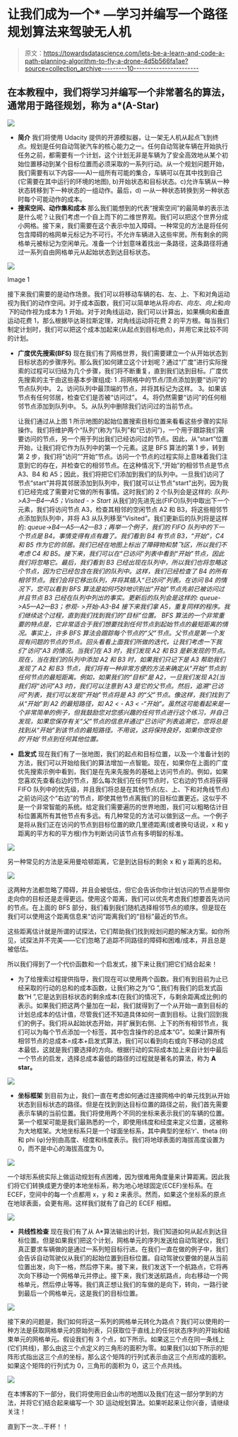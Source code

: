 # 让我们成为一个* —学习并编写一个路径规划算法来驾驶无人机

> 原文：<https://towardsdatascience.com/lets-be-a-learn-and-code-a-path-planning-algorithm-to-fly-a-drone-4d5b566fa1ae?source=collection_archive---------10----------------------->

## 在本教程中，我们将学习并编写一个非常著名的算法，通常用于路径规划，称为 a*(A-Star)

![](img/3646c4c96d0ed1dd37656eec03c9c1a2.png)

*   **简介**
    我们将使用 Udacity 提供的开源模拟器，让一架无人机从起点飞到终点。规划是任何自动驾驶汽车的核心能力之一。任何自动驾驶车辆在开始执行任务之前，都需要有一个计划，这个计划无非是车辆为了安全高效地从某个初始位置移动到某个目标位置而必须采取的一系列行动。从一个规划问题开始，我们需要有以下内容——A)一组所有可能的集合，车辆可以在其中找到自己(它需要在其中运行的环境的地图), b)开始状态和目标状态。c)允许车辆从一种状态转移到下一种状态的一组动作。最后，d) —从一种状态转换到另一种状态时每个可能动作的成本。
*   **搜索空间、动作集和成本**
    那么我们能想到的代表“搜索空间”的最简单的表示法是什么呢？让我们考虑一个自上而下的二维世界观。我们可以把这个世界分成小网格。接下来，我们需要在这个表示中加入障碍。一种常见的方法是将任何包含障碍的格网单元标记为不可行。不允许车辆进入这些牢房。所有剩余的网格单元被标记为空闲单元。准备一个计划意味着找出一条路径，这条路径将通过一系列自由网格单元从起始状态到达目标状态。

![](img/14a873516d68dc2af8d66569b0d88139.png)

Image 1

接下来我们需要的是动作场景。我们可以将移动车辆的右、左、上、下和对角运动视为我们的动作空间。对于成本函数，我们可以简单地从将*向右*、*向左*、*向上*和*向下*的动作视为成本为 1 开始。对于对角线运动，我们可以计算出，如果横向和垂直运动花费 1，那么根据毕达哥拉斯定理，对角线运动将花费 2 的平方根。每当我们制定计划时，我们可以把这个成本加起来(从起点到目标地点)，并用它来比较不同的计划。

*   **广度优先搜索(BFS)** 现在我们有了网格世界，我们需要建立一个从开始状态到目标状态的步骤序列。那么我们如何建立这个计划呢？通过“广度”进行实际搜索的过程可以归结为几个步骤，我们将不断重复，直到我们达到目标。广度优先搜索的主干由这些基本步骤组成:
    1 .将网格中的节点/顶点添加到要“访问”的节点队列中。
    2。访问队列中最顶端的节点，并将其标记为这样。
    3。如果该节点有任何邻居，检查它们是否被“访问过”。
    4。将仍然需要“访问”的任何相邻节点添加到队列中。
    5。从队列中删除我们访问过的当前节点。

    让我们通过从上图 1 所示地图的起始位置搜索目标位置来看看这些步骤的实际操作。我们将维护两个“队列”(称为“队列”和“已访问”)，一个用于跟踪我们需要访问的节点，另一个用于列出我们已经访问过的节点。因此，从“start”位置开始，让我们将它作为队列中的第一个元素。这是 BFS 算法的第 1 步，转到第 2 步，我们将“访问”“开始”节点。访问一个节点的过程实际上意味着我们注意到它的存在，并检查它的相邻节点。在这种情况下,“开始”的相邻节点是节点 A3、B4 和 A5；因此，我们将把它们添加到我们的队列中。一旦我们访问了节点“start”并将其邻居添加到队列中，我们就可以让节点“start”出列，因为我们已经完成了需要对它做的所有事情。这时我们的 2 个队列会是这样的:
    *队列->A3—B4—A5；Visited - > Start* 从我们的先进先出(FIFO)队列中取出下一个元素，我们将访问节点 A3，检查其相邻的空闲节点 A2 和 B3，将这些相邻节点添加到队列中，并将 A3 从队列移至“Visited”。我们更新后的队列将是这样的:
    *queue->B4—A5—A2—B3；再举一个例子，我们的 FIFO 队列中的下一个节点是 B4。事情变得有点有趣了。我们看到 B4 有节点 B3，“开始”，C4 和 B5 作为它的邻居。我们已经在地图上标出了障碍物和禁飞区，所以我们不考虑 C4 和 B5。接下来，我们可以在“已访问”列表中看到“开始”节点，因此我们将忽略它。最后，我们看到 B3 已经出现在队列中，所以我们也将忽略这个节点，因为它已经包含在我们的队列中。这样，我们已经检查了 B4 的所有相邻节点。我们会将它移出队列，并将其插入“已访问”列表。在访问 B4 的情况下，您可以看到 BFS 算法是如何巧妙地识别出“开始”节点先前已被访问过并且节点 B3 已经在队列中列出的事实。更新后的队列会是这样的:
    *queue->A5—A2—B3；参观- >开始-A3-B4*
    接下来我们拿 A5，重复同样的程序。我们继续这个过程，直到我们找到我们的“目标”位置。
    BFS 算法的一个非常重要的特点是，它非常适合于我们想要找到任何节点到起始节点的最短距离的情况。事实上，许多 BFS 算法会跟踪每个节点的“父”节点。父节点是第一个发现有问题的节点的节点。回头看看上面我们所做的迭代，让我们考虑一下我们“访问”A3 的情况。当我们在 A3 时，我们发现 A2 和 B3 是新发现的节点。现在，当在我们的队列中添加 A2 和 B3 时，如果我们只记下是 A3 帮助我们发现了 A2 和 B3 节点，我们将有一种非常方便的方法来确定从“开始”节点到任何节点的最短距离。例如，如果我们的“目标”是 A2，一旦我们发现 A2(当我们将“访问”A3 时)，我们可以注意到 A3 是它的父节点。然后，追溯“已访问”列表，我们可以发现“开始”节点将是 A3 的“父”节点。像这样，我们找到了从“开始”到 A2 的最短路径，如 A2 < - A3 < -“开始”。虽然这可能看起来是一个非常简单的例子，但我鼓励您对您感兴趣的任何节点进行这个练习，并自己发现，如果您保存有关“父”节点的信息并通过“已访问”列表追溯它，您将总是找到从“开始”到该节点的最短路径。不用说，这将保持良好，如果你改变你的'开始'节点到任何其他位置。*
*   **启发式**
    现在我们有了一张地图，我们的起点和目标位置，以及一个准备计划的方法，我们可以开始给我们的算法增加一点智能。现在，如果你在上面的广度优先搜索示例中看到，我们是在先来先服务的基础上访问节点的。例如，如果您喜欢先查看右边的节点，那么每次我们在任何节点时，它右边的节点将获得 FIFO 队列中的优先级，并且我们将总是在其他节点(左、上、下和对角线节点)之前访问这个“右边”的节点，即使其他节点离我们的目标位置更近。这似乎不是一个非常智能的系统。给定我们需要遍历的世界地图，我们可以粗略估计目标位置离所有其他节点有多远。有几种常见的方法可以做到这一点。一个例子是将从我们正在访问的节点到目标位置的欧几里德距离(或者换句话说，x 和 y 距离的平方和的平方根)作为判断访问该节点有多明智的标准。

![](img/85e1c880f12bcf54022ee1a089d4c186.png)

另一种常见的方法是采用曼哈顿距离，它是到达目标的剩余 x 和 y 距离的总和。

![](img/5e7ae08556c339cd7bb72bcc075d48ab.png)

这两种方法都忽略了障碍，并且会被低估，但它会告诉你你计划访问的节点是带你走向你的目标还是走得更远。使用这个距离，我们可以优先考虑我们想要首先访问的节点。在上面的 BFS 部分，我们看到我们随机选择相邻节点的顺序。但是现在我们可以使用这个距离信息来“访问”距离我们的“目标”最近的节点。

这些距离估计就是所谓的试探法，它们帮助我们找到规划问题的解决方案。如你所见，试探法并不完美——它们忽略了追踪不同路径的障碍和困难/成本，并且总是被低估。

所以我们得到了一个代价函数和一个启发式，接下来让我们把它们结合起来！

*   为了给搜索过程提供指导，我们现在可以使用两个函数。我们有到目前为止已经采取的行动的总和的成本函数，让我们称之为“G ”,我们有我们的启发式函数“H ”,它是达到目标状态的剩余成本(在我们的情况下，与剩余距离成比例)的表示。如果我们把这两个量加在一起，我们就得到了一个从开始一直到目标的计划总成本的估计值，尽管我们还不知道具体如何一直到目标。让我们回到我们的例子。我们将从起始状态开始，并扩展到右侧、上下的所有相邻节点，我们可以为每个节点添加一个标签，其中包含操作的总成本“G”。如果计算所有相邻节点的总成本=成本+启发式算法，我们可以看到向右或向下移动的总成本最低，这就是我们要选择的方向。根据行动的实际成本加上来自计划中最后一个节点的启发，选择总成本最低的路径的过程就是著名的算法，称为 **A star。**

![](img/b6a4eee7fae49e0fe6e0776a08d27631.png)

*   **坐标框架**
    到目前为止，我们一直在考虑如何通过连接网格中的单元找到从开始状态到目标状态的路径。但是在找到到达目标位置的路径之前，我们首先需要表示车辆的当前位置。我们将使用两个不同的坐标来表示我们的车辆的位置。第一个框架可能是我们最熟悉的一个，即使用纬度和经度来定义位置，这被称为大地框架。大地坐标系只是一个球面坐标系，其中典型的坐标‘r’、theta (θ)和 phi (φ)分别由高度、经度和纬度表示。我们将地球表面的海拔高度设置为 0，而不是中心的海拔高度为 0。

![](img/f22d6d506e3f725be2e58fcca3151229.png)

一个球形系统实际上做运动规划有点困难，因为很难用角度量来计算距离。因此我们将它们转换成更方便的本地坐标系，称为地心地球固定(ECEF)坐标系。在 ECEF，空间中的每一个点都用 x，y 和 z 来表示。然而，如果这个坐标系的原点在地球表面，会更有用。这样我们就有了自己的 ECEF 相框。

![](img/44365c593950aa9b7e47886fd2dfa1cb.png)

*   **共线性检查**
    现在我们有了从 A*算法输出的计划，我们知道如何从起点到达目标位置。但是如果我们把这个计划，网格单元的序列发送给自动驾驶仪，我们真正要求车辆做的是通过一系列短目标行进。在我们一直在做的例子中，我们会告诉自动驾驶仪从我们的起始位置到目标位置。自动驾驶仪要做的是从当前位置出发，向下一格，然后停下来。接下来，我们发送下一个航路点，它将再次向下移动一个网格单元并停止。接下来，我们发送航路点，向右移动一个网格单元，然后停止等等。我们真正想让我们的车做的是向下，转向，一路行驶到最后一个网格单元，这是我们的目标位置。

![](img/200bf041e12c3d359273ada017aeea73.png)

接下来的问题是，我们如何将这一系列的网格单元转化为路点？我们可以使用的一种方法是获取网格单元的原始列表，只获取位于直线上的任何状态序列的开始和结束单元的网格单元。假设我们有 3 个点，如下所示。如果这三个点在同一条线上(它们共线)，那么由这三个点定义的三角形的面积为零。如果我们以如下所示的矩阵形式指出这三个点的坐标，那么这个矩阵的行列式表示由这三个点形成的面积。如果这个矩阵的行列式为 0，三角形的面积为 0，这三个点共线。

![](img/917c974d896a51cf681feeb7d99e011a.png)

在本博客的下一部分，我们将使用旧金山市的地图以及我们在这一部分学到的方法，并将它们结合起来编写一个 3D 运动规划算法。如果听起来让你兴奋，请继续关注！

直到下一次…干杯！！